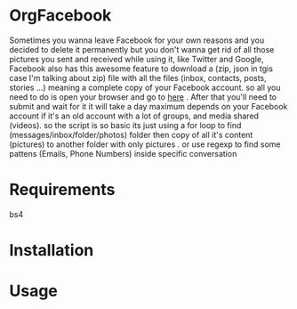 # OrgFacebook

Sometimes you wanna leave Facebook for your own reasons and you decided to delete it permanently but you don't wanna get rid of all those pictures you sent and received while using it, like Twitter and Google, Facebook also has this awesome feature to download a (zip, json in tgis case I'm talking about zip) file with all the files (inbox, contacts, posts, stories ...) meaning a complete copy of your Facebook account. 
so all you need to do is open your browser and go to [here](https://accountscenter.facebook.com/info_and_permission) .
After that you'll need  to submit and wait for it it will take a day maximum depends on your Facebook account if it's an old account with a lot of groups, and media shared (videos). 
so the script is so basic its just using a for loop to find (messages/inbox/folder/photos) folder then copy of all it's content (pictures) to another folder with only pictures . or use regexp to find some pattens (Emails, Phone Numbers) inside specific conversation

# Requirements 
bs4

# Installation

# Usage

